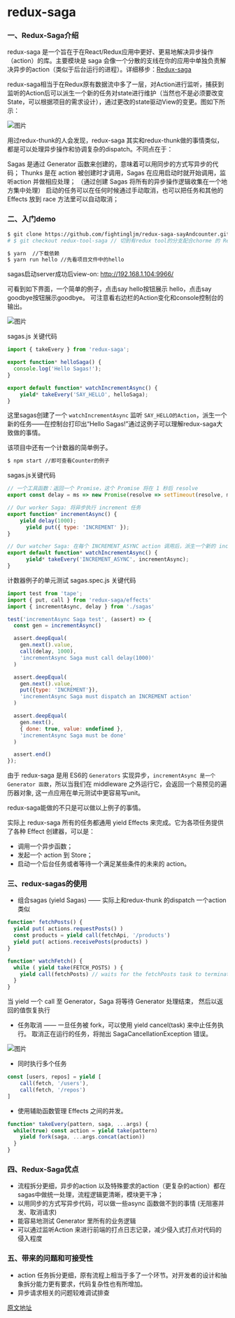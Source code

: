 # redux-saga

### 一、Redux-Saga介绍

redux-saga 是一个旨在于在React/Redux应用中更好、更易地解决异步操作（action）的库。主要模块是 saga 会像一个分散的支线在你的应用中单独负责解决异步的action（类似于后台运行的进程）。详细移步：[Redux-saga](https://github.com/redux-saga/redux-saga)

redux-saga相当于在Redux原有数据流中多了一层，对Action进行监听，捕获到监听的Action后可以派生一个新的任务对state进行维护（当然也不是必须要改变State，可以根据项目的需求设计），通过更改的state驱动View的变更。图如下所示：

![图片](https://github.com/fightingljm/myblog/blob/master/src/image/saga1.png)

用过redux-thunk的人会发现，redux-saga 其实和redux-thunk做的事情类似，都是可以处理异步操作和协调复杂的dispatch。不同点在于：

Sagas 是通过 Generator 函数来创建的，意味着可以用同步的方式写异步的代码；
Thunks 是在 action 被创建时才调用，Sagas 在应用启动时就开始调用，监听action 并做相应处理； （通过创建 Sagas 将所有的异步操作逻辑收集在一个地方集中处理）
启动的任务可以在任何时候通过手动取消，也可以把任务和其他的 Effects 放到 race 方法里可以自动取消；

### 二、入门demo

```bash
$ git clone https://github.com/fightingljm/redux-saga-sayAndcounter.git
# $ git checkout redux-tool-saga // 切到有redux tool的分支配合chorme 的 Redux DevTools 工具查看逻辑更清晰

$ yarn  //下载依赖
$ yarn run hello //先看项目文件中的hello
```

sagas启动server成功后view-on: http://192.168.1.104:9966/

可看到如下界面，一个简单的例子，点击say hello按钮展示 hello，点击say goodbye按钮展示goodbye。
可注意看右边栏的Action变化和console控制台的输出。

![图片](https://github.com/fightingljm/myblog/blob/master/src/image/saga2.png)

sagas.js  关键代码

```js
import { takeEvery } from 'redux-saga';

export function* helloSaga() {
  console.log('Hello Sagas!');
}

export default function* watchIncrementAsync() {
    yield* takeEvery('SAY_HELLO', helloSaga);
}
```

这里sagas创建了一个 `watchIncrementAsync` 监听 `SAY_HELLO的Action`，派生一个新的任务——在控制台打印出“Hello Sagas!”通过这例子可以理解redux-saga大致做的事情。

该项目中还有一个计数器的简单例子。

```bash
$ npm start //即可查看Counter的例子
```

sagas.js关键代码

```js
// 一个工具函数：返回一个 Promise，这个 Promise 将在 1 秒后 resolve
export const delay = ms => new Promise(resolve => setTimeout(resolve, ms))

// Our worker Saga: 将异步执行 increment 任务
export function* incrementAsync() {
    yield delay(1000);
      yield put({ type: 'INCREMENT' });
}

// Our watcher Saga: 在每个 INCREMENT_ASYNC action 调用后，派生一个新的 incrementAsync 任务
export default function* watchIncrementAsync() {
      yield* takeEvery('INCREMENT_ASYNC', incrementAsync);
}
```

计数器例子的单元测试 sagas.spec.js 关键代码

```js
import test from 'tape';
import { put, call } from 'redux-saga/effects'
import { incrementAsync, delay } from './sagas'

test('incrementAsync Saga test', (assert) => {
  const gen = incrementAsync()

  assert.deepEqual(
    gen.next().value,
    call(delay, 1000),
    'incrementAsync Saga must call delay(1000)'
  )

  assert.deepEqual(
    gen.next().value,
    put({type: 'INCREMENT'}),
    'incrementAsync Saga must dispatch an INCREMENT action'
  )

  assert.deepEqual(
    gen.next(),
    { done: true, value: undefined },
    'incrementAsync Saga must be done'
  )

  assert.end()
});
```

由于 redux-saga 是用 ES6的 `Generators` 实现异步，`incrementAsync 是一个 Generator 函数`，所以当我们在 middleware 之外运行它，会返回一个易预见的遍历器对象,  这一点应用在单元测试中更容易写unit。

redux-saga能做的不只是可以做以上例子的事情。

实际上 redux-saga 所有的任务都通用 yield Effects 来完成。它为各项任务提供了各种 Effect 创建器，可以是：

- 调用一个异步函数；
- 发起一个 action 到 Store；
- 启动一个后台任务或者等待一个满足某些条件的未来的 action。

### 三、redux-sagas的使用

- 组合sagas  (yield Sagas) —— 实际上和redux-thunk 的dispatch 一个action类似

```js
function* fetchPosts() {
  yield put( actions.requestPosts() )
  const products = yield call(fetchApi, '/products')
  yield put( actions.receivePosts(products) )
}

function* watchFetch() {
  while ( yield take(FETCH_POSTS) ) {
    yield call(fetchPosts) // waits for the fetchPosts task to terminate
  }
}
```

当 yield 一个 call 至 Generator，Saga 将等待 Generator 处理结束， 然后以返回的值恢复执行

- 任务取消 ——  一旦任务被 fork，可以使用 yield cancel(task) 来中止任务执行。
取消正在运行的任务，将抛出 SagaCancellationException 错误。

![图片](https://github.com/fightingljm/myblog/blob/master/src/image/saga3.png)

- 同时执行多个任务

```js
const [users, repos] = yield [
    call(fetch, '/users'),
    call(fetch, '/repos')
]
```

- 使用辅助函数管理 Effects 之间的并发。

```js
function* takeEvery(pattern, saga, ...args) {
  while(true) const action = yield take(pattern)
    yield fork(saga, ...args.concat(action))
  }
}
```

### 四、Redux-Saga优点

- 流程拆分更细，异步的action 以及特殊要求的action（更复杂的action）都在sagas中做统一处理，流程逻辑更清晰，模块更干净；
- 以用同步的方式写异步代码，可以做一些async 函数做不到的事情 (无阻塞并发、取消请求)
- 能容易地测试 Generator 里所有的业务逻辑
- 可以通过监听Action 来进行前端的打点日志记录，减少侵入式打点对代码的侵入程度

### 五、带来的问题和可接受性

- action 任务拆分更细，原有流程上相当于多了一个环节。对开发者的设计和抽象拆分能力更有要求，代码复杂性也有所增加。
- 异步请求相关的问题较难调试排查

[原文地址](https://juejin.im/post/58eb4100ac502e006c45d5c9)

